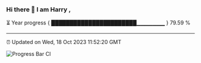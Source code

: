 ### Hi there 👋 I am Harry , 

⏳ Year progress { ███████████████████████▁▁▁▁▁▁▁ } 79.59 %

---

⏰ Updated on Wed, 18 Oct 2023 11:52:20 GMT

![Progress Bar CI](https://github.com/duykhang68/duykhang68/workflows/Progress%20Bar%20CI/badge.svg)
